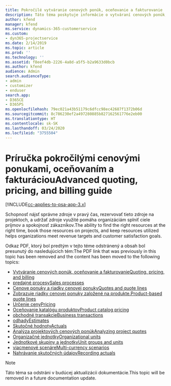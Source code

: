 ```yaml
---
title: Pokročilé vytváranie cenových ponúk, oceňovanie a fakturovanie
description: Táto téma poskytuje informácie o vytváraní cenových ponúk, fakturácie a oceňovania v Project Service Automation.
author: kfend
manager: kfend
ms.service: dynamics-365-customerservice
ms.custom:
- dyn365-projectservice
ms.date: 2/14/2019
ms.topic: article
ms.prod: ''
ms.technology: ''
ms.assetid: f8eef4db-2226-4a8d-a5f5-b2a9633d0bcb
ms.author: kfend
audience: Admin
search.audienceType:
- admin
- customizer
- enduser
search.app:
- D365CE
- D365PS
ms.openlocfilehash: 79ec021a43b51179c6dfcc98ec42687f1372b06d
ms.sourcegitcommit: 8c786230ef2a497280885b827162561776e2eb00
ms.translationtype: HT
ms.contentlocale: sk-SK
ms.lasthandoff: 03/24/2020
ms.locfileid: "3755504"
---
```

# <a name="advanced-quoting-pricing-and-billing-guide"></a><span data-ttu-id="f34f5-103">Príručka pokročilými cenovými ponukami, oceňovaním a fakturáciou</span><span class="sxs-lookup"><span data-stu-id="f34f5-103">Advanced quoting, pricing, and billing guide</span></span>

[!INCLUDE[cc-applies-to-psa-app-3.x](../../includes/cc-applies-to-psa-app-3x.md)]

<span data-ttu-id="f34f5-104">Schopnosť nájsť správne zdroje v pravý čas, rezervovať tieto zdroje na projektoch, a udržať zdroje využité pomáha organizáciám splniť ciele príjmov a spokojnosť zákazníkov.</span><span class="sxs-lookup"><span data-stu-id="f34f5-104">The ability to find the right resources at the right time, book those resources on projects, and keep resources utilized helps organizations meet revenue targets and customer satisfaction goals.</span></span> 

<span data-ttu-id="f34f5-105">Odkaz PDF, ktorý bol predtým v tejto téme odstránený a obsah bol presunutý do nasledujúcich tém:</span><span class="sxs-lookup"><span data-stu-id="f34f5-105">The PDF link that was previously in this topic has been removed and the content has been moved to the following topics:</span></span>

- [<span data-ttu-id="f34f5-106">Vytváranie cenových ponúk, oceňovanie a fakturovanie</span><span class="sxs-lookup"><span data-stu-id="f34f5-106">Quoting, pricing, and billing</span></span>](../quote-bill-price.md)
- [<span data-ttu-id="f34f5-107">predajné procesy</span><span class="sxs-lookup"><span data-stu-id="f34f5-107">Sales processes</span></span>](../basic-sales-process.md)
- [<span data-ttu-id="f34f5-108">Cenove ponuky a riadky cenovej ponuky</span><span class="sxs-lookup"><span data-stu-id="f34f5-108">Quotes and quote lines</span></span>](../basic-quote-lines.md)
- [<span data-ttu-id="f34f5-109">Zobrazuje riadky cenovej ponuky založené na produkte.</span><span class="sxs-lookup"><span data-stu-id="f34f5-109">Product-based quote lines</span></span>](../product-based-quote-lines.md)
- [<span data-ttu-id="f34f5-110">Určenie ceny</span><span class="sxs-lookup"><span data-stu-id="f34f5-110">Pricing</span></span>](../basic-pricing.md)
- [<span data-ttu-id="f34f5-111">Oceňovanie katalógu produktov</span><span class="sxs-lookup"><span data-stu-id="f34f5-111">Product catalog pricing</span></span>](../product-catalog-pricing.md)
- [<span data-ttu-id="f34f5-112">obchodné transakcie</span><span class="sxs-lookup"><span data-stu-id="f34f5-112">Business transactions</span></span>](../basic-business-transactions.md)
- [<span data-ttu-id="f34f5-113">odhady</span><span class="sxs-lookup"><span data-stu-id="f34f5-113">Estimates</span></span>](../estimates.md)
- [<span data-ttu-id="f34f5-114">Skutočné hodnoty</span><span class="sxs-lookup"><span data-stu-id="f34f5-114">Actuals</span></span>](../actuals.md)
- [<span data-ttu-id="f34f5-115">Analýza projektových cenových ponúk</span><span class="sxs-lookup"><span data-stu-id="f34f5-115">Analyzing project quotes</span></span>](../basic-analyzing-quotes.md)
- [<span data-ttu-id="f34f5-116">Organizačné jednotky</span><span class="sxs-lookup"><span data-stu-id="f34f5-116">Organizational units</span></span>](../advanced-organizational.md)
- [<span data-ttu-id="f34f5-117">Jednotkové skupiny a jednotky</span><span class="sxs-lookup"><span data-stu-id="f34f5-117">Unit groups and units</span></span>](../advanced-units.md)
- [<span data-ttu-id="f34f5-118">viacmenové scenáre</span><span class="sxs-lookup"><span data-stu-id="f34f5-118">Multi-currency scenarios</span></span>](../advanced-currency.md)
- [<span data-ttu-id="f34f5-119">Nahrávanie skutočných údajov</span><span class="sxs-lookup"><span data-stu-id="f34f5-119">Recording actuals</span></span>](../advanced-actuals.md)

> [!NOTE]
> <span data-ttu-id="f34f5-120">Táto téma sa odstráni v budúcej aktualizácii dokumentácie.</span><span class="sxs-lookup"><span data-stu-id="f34f5-120">This topic will be removed in a future documentation update.</span></span> 
